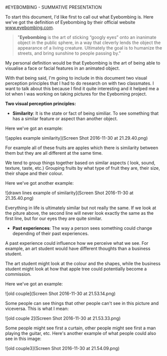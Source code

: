 #EYEBOMBING - SUMMATIVE PRESENTATION 

To start this document, I'd like first to call out what Eyebombing is. Here we've got the definition of Eyebombing by their official website www.eyebombing.com.

> "**Eyebombing** is the art of sticking “googly eyes” onto an inanimate object in the public sphere, in a way that cleverly lends the object the appearance of a living creature. Ultimately the goal is to humanize the streets, and bring sunshine to people passing by."  

My personal definition would be that Eyebombing is the art of being able to visualise a face or facial features in an animated object.  

With that being said, I'm going to include in this document two visual perception principles that I had to do research on with two classmates. I want to talk about this because I find it quite interesting and it helped me a lot when I was working on taking pictures for the Eyeboming project.  

**Two visual perception principles:** 
* **Similarity**: It is the state or fact of being similiar. To see something that has a similar feature or aspect than another object. 

Here we've got an example: 

![apples example similarity](Screen Shot 2016-11-30 at 21.29.40.png) 

For example all of these fruits are apples which there is similarity between them but they are all different at the same time.

We tend to group things together based on similar aspects ( look, sound, texture, taste, etc.) Grouping fruits by what type of fruit they are, their size, their shape and their colour.

Here we've got another example:   

![drawn lines example of similarity](Screen Shot 2016-11-30 at 21.35.40.png) 

Everything in life is ultimately similar but not really the same. If we look at the piture above, the second line will never look exactly the same as the first line, but for our eyes they are quite similar. 

* **Past experiences**: The way a person sees something could change depending of their past experiences.    

A past experience could influence how we perceive what we see. For example, an art student would have different thoughts than a business student.  

The art student might look at the colour and the shapes, while the business student might look at how that apple tree could potentially become a commission.  

Here we've got an example: 

![old couple](Screen Shot 2016-11-30 at 21.53.14.png)

Some people can see things that other people can't see in this picture and viceversa. This is what I mean: 

![old couple 2](Screen Shot 2016-11-30 at 21.53.33.png)

Some people might see first a curtain, other people might see first a man playing the guitar, etc. Here's another example of what people could also see in this image: 

![old couple3](Screen Shot 2016-11-30 at 21.54.09.png) 


